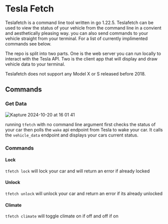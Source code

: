 # Tesla Fetch
Teslafetch is a command line tool written in go 1.22.5. Teslafetch can be used to view the status of your vehicle from the 
command line in a convient and aesthetically pleasing way. you can also send commands to your vehicle straight from your terminal. 
For a list of currently implimented commands see below.

The repo is split into two parts. One is the web server you can run locally to interact with the Tesla API. Two is the client app 
that will display and draw vehicle data to your terminal.

Teslafetch does not support any Model X or S released before 2018.

## Commands
### Get Data

![Kapture 2024-10-20 at 16 01 41](https://github.com/user-attachments/assets/5f7ef76a-180c-4e66-b64d-700bc429fa1a)

running `tfetch` with no command line argument first checks the status of your car then polls the `wake` api endpoint 
from Tesla to wake your car. It calls the `vehicle_data` endpoint and displays your cars current status.

### Commands
#### Lock
`tfetch lock`
will lock your car and will return an error if already locked
#### Unlock
`tfetch unlock`
will unlock your car and return an error if its already unlocked
#### Climate
`tfetch climate`
will toggle climate on if off and off if on
